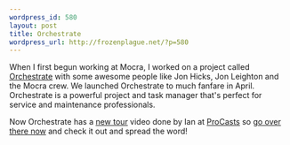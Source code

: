 ```yaml
--- 
wordpress_id: 580
layout: post
title: Orchestrate
wordpress_url: http://frozenplague.net/?p=580
---
```

When I first begun working at Mocra, I worked on a project called <a href='http://orchestrateapp.com'>Orchestrate</a> with some awesome people like Jon Hicks, Jon Leighton and the Mocra crew. We launched Orchestrate to much fanfare in April. Orchestrate is a powerful project and task manager that's perfect for service and maintenance professionals.

Now Orchestrate has a <a href='http://orchestrateapp.com/tour.html'>new tour</a> video done by Ian at <a href='http://procasts.co.uk/'>ProCasts</a> so <a href='http://orchestrateapp.com/tour.html'>go over there now</a> and check it out and spread the word!
